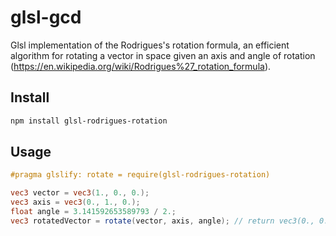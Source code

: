 # glsl-gcd

Glsl implementation of the Rodrigues's rotation formula, an efficient algorithm for rotating a vector in space given an axis and angle of rotation (https://en.wikipedia.org/wiki/Rodrigues%27_rotation_formula).

## Install

```sh
npm install glsl-rodrigues-rotation
```

## Usage

```glsl
#pragma glslify: rotate = require(glsl-rodrigues-rotation)

vec3 vector = vec3(1., 0., 0.);
vec3 axis = vec3(0., 1., 0.);
float angle = 3.141592653589793 / 2.;
vec3 rotatedVector = rotate(vector, axis, angle); // return vec3(0., 0., -1.)
```
